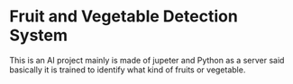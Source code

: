 <h1>Fruit and Vegetable Detection System </h1>
<p>This is an AI project mainly is made of jupeter and Python as a server said basically it is trained to identify what kind of fruits or vegetable. </p>

